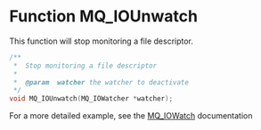 # Function MQ_IOUnwatch

This function will stop monitoring a file descriptor.

````c
/**
 *  Stop monitoring a file descriptor
 *
 *  @param  watcher the watcher to deactivate
 */
void MQ_IOUnwatch(MQ_IOWatcher *watcher);
````

For a more detailed example, see the [MQ_IOWatch](/documentation/mq_iowatch) documentation